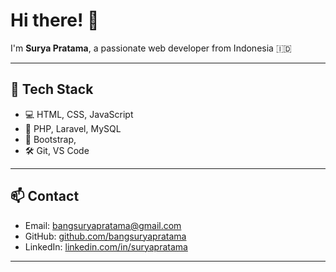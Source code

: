 # Hi there! 👋  
I'm **Surya Pratama**, a passionate web developer from Indonesia 🇮🇩

---

## 💼 Tech Stack

- 💻 HTML, CSS, JavaScript  
- 🧠 PHP, Laravel, MySQL  
- 🎨 Bootstrap,
- 🛠 Git, VS Code

---

## 📫 Contact

- Email: bangsuryapratama@gmail.com  
- GitHub: [github.com/bangsuryapratama](https://github.com/bangsuryapratama)
- LinkedIn: [linkedin.com/in/suryapratama](https://linkedin.com/in/surya-pratama)

---
